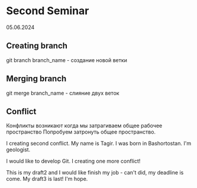 # Second Seminar 
05.06.2024
## Creating branch
git branch branch_name - создание новой ветки

## Merging branch
git merge branch_name - слияние двух веток
## Conflict 

Конфликты возникают когда мы затрагиваем общее рабочее пространство
Попробуем затронуть общее пространство. 









I creating second conflict.
My name is Tagir. I was born in Bashortostan. I'm geologist. 

I would like to develop Git. 
I creating one more conflict!

This is my draft2 and I would like finish my job - can't did, my deadline is come.
My draft3 is last! I'm hope.

